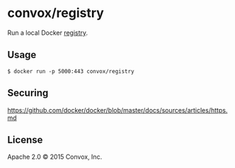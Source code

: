 # convox/registry

Run a local Docker [registry](https://github.com/docker/docker-registry).

## Usage

    $ docker run -p 5000:443 convox/registry

## Securing

https://github.com/docker/docker/blob/master/docs/sources/articles/https.md

## License

Apache 2.0 &copy; 2015 Convox, Inc.
